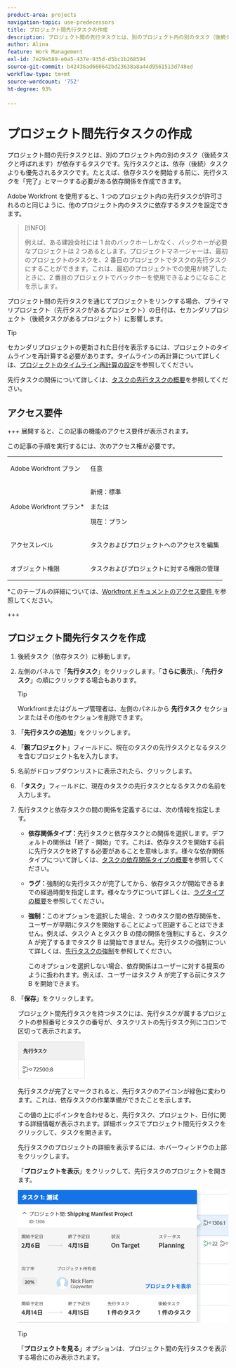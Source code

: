 ```yaml
---
product-area: projects
navigation-topic: use-predecessors
title: プロジェクト間先行タスクの作成
description: プロジェクト間の先行タスクとは、別のプロジェクト内の別のタスク（後続タスクと呼ばれます）が依存するタスクです。先行タスクとは、依存（後続）タスクよりも優先されるタスクです。たとえば、依存タスクを開始する前に、先行タスクを「完了」とマークする必要がある依存関係を作成できます。
author: Alina
feature: Work Management
exl-id: 7e29e589-e0a5-437e-935d-d5bc1b268594
source-git-commit: b42436ad660642bd23638a8a44d9561513d748ed
workflow-type: tm+mt
source-wordcount: '752'
ht-degree: 93%

---
```


# プロジェクト間先行タスクの作成

<!--Audited: 12/2024-->

プロジェクト間の先行タスクとは、別のプロジェクト内の別のタスク（後続タスクと呼ばれます）が依存するタスクです。先行タスクとは、依存（後続）タスクよりも優先されるタスクです。たとえば、依存タスクを開始する前に、先行タスクを「完了」とマークする必要がある依存関係を作成できます。

Adobe Workfront を使用すると、1 つのプロジェクト内の先行タスクが許可されるのと同じように、他のプロジェクト内のタスクに依存するタスクを設定できます。

>[!INFO]
>
>例えば、ある建設会社には 1 台のバックホーしかなく、バックホーが必要なプロジェクトは 2 つあるとします。プロジェクトマネージャーは、最初のプロジェクトのタスクを、2 番目のプロジェクトでタスクの先行タスクにすることができます。これは、最初のプロジェクトでの使用が終了したときに、2 番目のプロジェクトでバックホーを使用できるようになることを示します。

プロジェクト間の先行タスクを通じてプロジェクトをリンクする場合、プライマリプロジェクト（先行タスクがあるプロジェクト）の日付は、セカンダリプロジェクト（後続タスクがあるプロジェクト）に影響します。

>[!TIP]
>
>セカンダリプロジェクトの更新された日付を表示するには、プロジェクトのタイムラインを再計算する必要があります。タイムラインの再計算について詳しくは、[プロジェクトのタイムライン再計算の設定](../../../administration-and-setup/set-up-workfront/configure-system-defaults/configure-timeline-recalculations-projects.md)を参照してください。

先行タスクの関係について詳しくは、[タスクの先行タスクの概要](../../../manage-work/tasks/use-prdcssrs/predecessors-overview.md)を参照してください。

## アクセス要件

+++ 展開すると、この記事の機能のアクセス要件が表示されます。

この記事の手順を実行するには、次のアクセス権が必要です。

<table style="table-layout:auto"> 
 <col> 
 <col> 
 <tbody> 
  <tr> 
   <td role="rowheader">Adobe Workfront プラン</td> 
   <td> <p>任意</p> </td> 
  </tr> 
  <tr> 
   <td role="rowheader">Adobe Workfront プラン*</td> 
   <td> <p>新規：標準 </p> 
   または
   <p>現在：プラン </p>
   </td> 
  </tr> 
  <tr> 
   <td role="rowheader">アクセスレベル</td> 
   <td> <p>タスクおよびプロジェクトへのアクセスを編集</p> </td> 
  </tr> 
  <tr> 
   <td role="rowheader">オブジェクト権限</td> 
   <td> <p>タスクおよびプロジェクトに対する権限の管理</p> </td> 
  </tr> 
 </tbody> 
</table>

*このテーブルの詳細については、[Workfront ドキュメントのアクセス要件 ](/help/quicksilver/administration-and-setup/add-users/access-levels-and-object-permissions/access-level-requirements-in-documentation.md) を参照してください。

+++

## プロジェクト間先行タスクを作成

1. 後続タスク（依存タスク）に移動します。
1. 左側のパネルで「**先行タスク**」をクリックします。「**さらに表示**」、「**先行タスク**」の順にクリックする場合もあります。

   >[!TIP]
   >
   >   Workfrontまたはグループ管理者は、左側のパネルから **先行タスク** セクションまたはその他のセクションを削除できます。

1. 「**先行タスクの追加**」をクリックします。
1. 「**親プロジェクト**」フィールドに、現在のタスクの先行タスクとなるタスクを含むプロジェクト名を入力します。
1. 名前がドロップダウンリストに表示されたら、クリックします。
1. 「**タスク**」フィールドに、現在のタスクの先行タスクとなるタスクの名前を入力します。
1. 先行タスクと依存タスクの間の関係を定義するには、次の情報を指定します。


   * **依存関係タイプ：**&#x200B;先行タスクと依存タスクとの関係を選択します。デフォルトの関係は「終了 - 開始」です。これは、依存タスクを開始する前に先行タスクを終了する必要があることを意味します。様々な依存関係タイプについて詳しくは、[タスクの依存関係タイプの概要](../../../manage-work/tasks/use-prdcssrs/task-dependency-types.md)を参照してください。

   * **ラグ：**&#x200B;強制的な先行タスクが完了してから、依存タスクが開始できるまでの経過時間を指定します。様々なラグについて詳しくは、[ラグタイプの概要](../../../manage-work/tasks/use-prdcssrs/lag-types.md)を参照してください。

   * **強制：**&#x200B;このオプションを選択した場合、2 つのタスク間の依存関係を、ユーザーが早期にタスクを開始することによって回避することはできません。例えば、タスク A とタスク B の間の関係を強制にすると、タスク A が完了するまでタスク B は開始できません。先行タスクの強制について詳しくは、[先行タスクの強制](../../../manage-work/tasks/use-prdcssrs/enforced-predecessors.md)を参照してください。

     このオプションを選択しない場合、依存関係はユーザーに対する提案のように扱われます。例えば、ユーザーはタスク A が完了する前にタスク B を開始できます。

1. 「**保存**」をクリックします。

   プロジェクト間先行タスクを持つタスクには、先行タスクが属するプロジェクトの参照番号とタスクの番号が、タスクリストの先行タスク列にコロンで区切って表示されます。

   ![プロジェクト間先行タスク](assets/cross-project-predecessor-in-list-view.png)

   先行タスクが完了とマークされると、先行タスクのアイコンが緑色に変わります。これは、依存タスクの作業準備ができたことを示します。

   この値の上にポインタを合わせると、先行タスク、プロジェクト、日付に関する詳細情報が表示されます。詳細ボックスでプロジェクト間先行タスクをクリックして、タスクを開きます。

   先行タスクのプロジェクトの詳細を表示するには、ホバーウィンドウの上部をクリックします。

   「**プロジェクトを表示**」をクリックして、先行タスクのプロジェクトを開きます。

   ![プロジェクト間先行タスクの詳細](assets/cross-project-predecessor-details.png)

   >[!TIP]
   >
   >   「**プロジェクトを見る**」オプションは、プロジェクト間の先行タスクを表示する場合にのみ表示されます。

